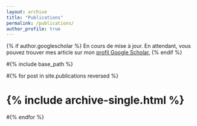```yaml
---
layout: archive
title: "Publications"
permalink: /publications/
author_profile: true
---
```


{% if author.googlescholar %}
  En cours de mise à jour. En attendant, vous pouvez trouver mes article sur mon <u><a href="{{author.googlescholar}}">profil Google Scholar</a>.</u>
{% endif %}

#{% include base_path %}

#{% for post in site.publications reversed %}
#  {% include archive-single.html %}
#{% endfor %}
